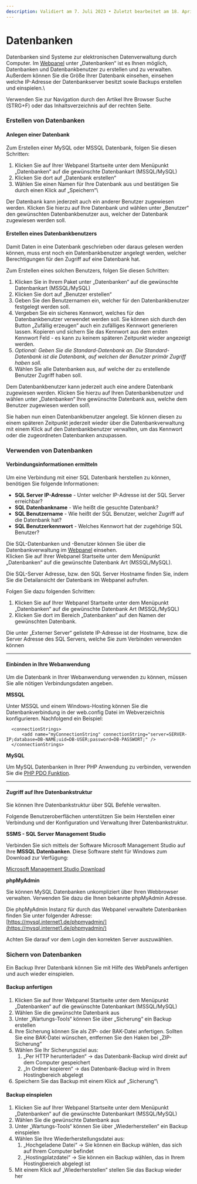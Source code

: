 ```yaml
---
description: Validiert am 7. Juli 2023 • Zuletzt bearbeitet am 18. April 2024
---
```


# Datenbanken

Datenbanken sind Systeme zur elektronischen Datenverwaltung durch Computer. Im [Webpanel](https://webpanel.internet1.de/) unter „Datenbanken“ ist es Ihnen möglich, Datenbanken und Datenbankbenutzer zu erstellen und zu verwalten. Außerdem können Sie die Größe Ihrer Datenbank einsehen, einsehen welche IP-Adresse der Datenbankserver besitzt sowie Backups erstellen und einspielen.\


Verwenden Sie zur Navigation durch den Artikel Ihre Browser Suche (STRG+F) oder das Inhaltsverzeichnis auf der rechten Seite.

### Erstellen von Datenbanken <a href="#erstellen_von_datenbanken" id="erstellen_von_datenbanken"></a>

#### Anlegen einer Datenbank <a href="#anlegen_einer_datenbank" id="anlegen_einer_datenbank"></a>

Zum Erstellen einer MySQL oder MSSQL Datenbank, folgen Sie diesen Schritten:

1. Klicken Sie auf Ihrer Webpanel Startseite unter dem Menüpunkt „Datenbanken“ auf die gewünschte Datenbankart (MSSQL/MySQL)
2. Klicken Sie dort auf „Datenbank erstellen“
3. Wählen Sie einen Namen für Ihre Datenbank aus und bestätigen Sie durch einen Klick auf „Speichern“\


Der Datenbank kann jederzeit auch ein anderer Benutzer zugewiesen werden. Klicken Sie hierzu auf Ihre Datenbank und wählen unter „Benutzer“ den gewünschten Datenbankbenutzer aus, welcher der Datenbank zugewiesen werden soll.

#### Erstellen eines Datenbankbenutzers <a href="#erstellen_eines_datenbankbenutzers" id="erstellen_eines_datenbankbenutzers"></a>

Damit Daten in eine Datenbank geschrieben oder daraus gelesen werden können, muss erst noch ein Datenbankbenutzer angelegt werden, welcher Berechtigungen für den Zugriff auf eine Datenbank hat.

Zum Erstellen eines solchen Benutzers, folgen Sie diesen Schritten:

1. Klicken Sie in Ihrem Paket unter „Datenbanken“ auf die gewünschte Datenbankart (MSSQL/MySQL)
2. Klicken Sie dort auf „Benutzer erstellen“
3. Geben Sie den Benutzernamen ein, welcher für den Datenbankbenutzer festgelegt werden soll.
4. Vergeben Sie ein sicheres Kennwort, welches für den Datenbankbenutzer verwendet werden soll. Sie können sich durch den Button „Zufällig erzeugen“ auch ein zufälliges Kennwort generieren lassen. Kopieren und sichern Sie das Kennwort aus dem ersten Kennwort Feld - es kann zu keinem späteren Zeitpunkt wieder angezeigt werden.
5. _Optional: Geben Sie die Standard-Datenbank an. Die Standard-Datenbank ist die Datenbank, auf welchen der Benutzer primär Zugriff haben soll._
6. Wählen Sie alle Datenbanken aus, auf welche der zu erstellende Benutzer Zugriff haben soll.

Dem Datenbankbenutzer kann jederzeit auch eine andere Datenbank zugewiesen werden. Klicken Sie hierzu auf Ihren Datenbankbenutzer und wählen unter „Datenbanken“ Ihre gewünschte Datenbank aus, welche dem Benutzer zugewiesen werden soll\


Sie haben nun einen Datenbankbenutzer angelegt. Sie können diesen zu einem späteren Zeitpunkt jederzeit wieder über die Datenbankverwaltung mit einem Klick auf den Datenbankbenutzer verwalten, um das Kennwort oder die zugeordneten Datenbanken anzupassen.

### Verwenden von Datenbanken <a href="#verwenden_von_datenbanken" id="verwenden_von_datenbanken"></a>

#### Verbindungsinformationen ermitteln <a href="#verbindungsinformationen_ermitteln" id="verbindungsinformationen_ermitteln"></a>

Um eine Verbindung mit einer SQL Datenbank herstellen zu können, benötigen Sie folgende Informationen:

* **SQL Server IP-Adresse** - Unter welcher IP-Adresse ist der SQL Server erreichbar?
* **SQL Datenbankname** - Wie heißt die gesuchte Datenbank?
* **SQL Benutzername** - Wie heißt der SQL Benutzer, welcher Zugriff auf die Datenbank hat?
* **SQL Benutzerkennwort** - Welches Kennwort hat der zugehörige SQL Benutzer?

Die SQL-Datenbanken und -Benutzer können Sie über die Datenbankverwaltung im [Webpanel](https://webpanel.internet1.de/) einsehen.\
Klicken Sie auf Ihrer Webpanel Startseite unter dem Menüpunkt „Datenbanken“ auf die gewünschte Datenbank Art (MSSQL/MySQL).

Die SQL-Server Adresse, bzw. den SQL Server Hostname finden Sie, indem Sie die Detailansicht der Datenbank im Webpanel aufrufen.

Folgen Sie dazu folgenden Schritten:

1. Klicken Sie auf Ihrer Webpanel Startseite unter dem Menüpunkt „Datenbanken“ auf die gewünschte Datenbank Art (MSSQL/MySQL)
2. Klicken Sie dort im Bereich „Datenbanken“ auf den Namen der gewünschten Datenbank.

Die unter „Externer Server“ gelistete IP-Adresse ist der Hostname, bzw. die Server Adresse des SQL Servers, welche Sie zum Verbinden verwenden können

***

#### Einbinden in Ihre Webanwendung <a href="#einbinden_in_ihre_webanwendung" id="einbinden_in_ihre_webanwendung"></a>

Um die Datenbank in Ihrer Webanwendung verwenden zu können, müssen Sie alle nötigen Verbindungsdaten angeben.

**MSSQL**

Unter MSSQL und einem Windows-Hosting können Sie die Datenbankverbindung in der web.config Datei im Webverzeichnis konfigurieren. Nachfolgend ein Beispiel:

```
  <connectionStrings>
      <add name="myConnectionString" connectionString="server=SERVER-IP;database=DB-NAME;uid=DB-USER;password=DB-PASSWORT;" />
  </connectionStrings>
```

**MySQL**

Um MySQL Datenbanken in Ihrer PHP Anwendung zu verbinden, verwenden Sie die [PHP PDO Funktion](https://www.php.net/manual/de/book.pdo.php).

***

#### Zugriff auf Ihre Datenbankstruktur <a href="#zugriff_auf_ihre_datenbankstruktur" id="zugriff_auf_ihre_datenbankstruktur"></a>

Sie können Ihre Datenbankstruktur über SQL Befehle verwalten.

Folgende Benutzeroberflächen unterstützen Sie beim Herstellen einer Verbindung und der Konfiguration und Verwaltung Ihrer Datenbankstruktur.

**SSMS - SQL Server Management Studio**

Verbinden Sie sich mittels der Software Microsoft Management Studio auf Ihre **MSSQL Datenbanken**. Diese Software steht für Windows zum Download zur Verfügung:

[Microsoft Management Studio Download](https://docs.microsoft.com/de-de/sql/ssms/download-sql-server-management-studio-ssms)

**phpMyAdmin**

Sie können MySQL Datenbanken unkompliziert über Ihren Webbrowser verwalten. Verwenden Sie dazu die Ihnen bekannte phpMyAdmin Adresse.

Die phpMyAdmin Instanz für durch das Webpanel verwaltete Datenbanken finden Sie unter folgender Adresse: [https://mysql.internet1.de/phpmyadmin/](https://mysql.internet1.de/phpmyadmin/)

Achten Sie darauf vor dem Login den korrekten Server auszuwählen.

### Sichern von Datenbanken <a href="#sichern_von_datenbanken" id="sichern_von_datenbanken"></a>

Ein Backup Ihrer Datenbank können Sie mit Hilfe des WebPanels anfertigen und auch wieder einspielen.

#### Backup anfertigen <a href="#backup_anfertigen" id="backup_anfertigen"></a>

1. Klicken Sie auf Ihrer Webpanel Startseite unter dem Menüpunkt „Datenbanken“ auf die gewünschte Datenbankart (MSSQL/MySQL)
2. Wählen Sie die gewünschte Datenbank aus
3. Unter „Wartungs-Tools“ können Sie über „Sicherung“ ein Backup erstellen
4. Ihre Sicherung können Sie als ZIP- oder BAK-Datei anfertigen. Sollten Sie eine BAK-Datei wünschen, entfernen Sie den Haken bei „ZIP-Sicherung“
5. Wählen Sie Ihr Sicherungsziel aus:
   1. „Per HTTP herunterladen“ → das Datenbank-Backup wird direkt auf dem Computer gespeichert
   2. „In Ordner kopieren“ → das Datenbank-Backup wird in Ihrem Hostingbereich abgelegt
6. Speichern Sie das Backup mit einem Klick auf „Sicherung“\


#### Backup einspielen <a href="#backup_einspielen" id="backup_einspielen"></a>

1. Klicken Sie auf Ihrer Webpanel Startseite unter dem Menüpunkt „Datenbanken“ auf die gewünschte Datenbankart (MSSQL/MySQL)
2. Wählen Sie die gewünschte Datenbank aus
3. Unter „Wartungs-Tools“ können Sie über „Wiederherstellen“ ein Backup einspielen
4. Wählen Sie Ihre Wiederherstellungsdatei aus:
   1. „Hochgeladene Datei“ → Sie können ein Backup wählen, das sich auf Ihrem Computer befindet
   2. „Hostingplatzdatei“ → Sie können ein Backup wählen, das in Ihrem Hostingbereich abgelegt ist
5. Mit einem Klick auf „Wiederherstellen“ stellen Sie das Backup wieder her
